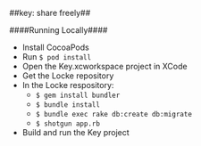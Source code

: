 ##key: share freely##

####Running Locally####

- Install CocoaPods
- Run `$ pod install`
- Open the Key.xcworkspace project in XCode
- Get the Locke repository
- In the Locke respository:
	 + `$ gem install bundler`
	 + `$ bundle install`
	 + `$ bundle exec rake db:create db:migrate`
	 + `$ shotgun app.rb`
- Build and run the Key project

